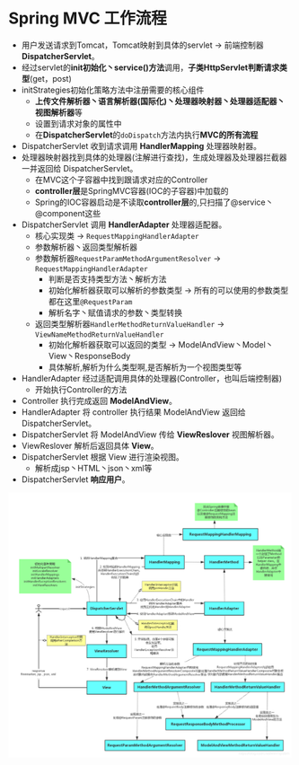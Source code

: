 # Spring MVC ⼯作流程 

- ⽤户发送请求到Tomcat，Tomcat映射到具体的servlet -> 前端控制器 **DispatcherServlet**。 
- 经过servlet的**init初始化丶service()方法**调用，**子类HttpServlet判断请求类型**(get，post)
- initStrategies初始化策略方法中注册需要的核心组件
  - **上传文件解析器丶语言解析器(国际化)丶处理器映射器丶处理器适配器丶视图解析器**等
  - 设置到请求对象的属性中
  - 在**DispatcherServlet**的`doDispatch`方法内执行**MVC的所有流程**
- DispatcherServlet 收到请求调⽤ **HandlerMapping** 处理器映射器。 
- 处理器映射器找到具体的处理器(注解进⾏查找)，⽣成处理器及处理器拦截器⼀并返回给 DispatcherServlet。 
  - 在MVC这个子容器中找到跟请求对应的Controller
  - **controller层**是SpringMVC容器(IOC的子容器)中加载的
  - Spring的IOC容器启动是不读取**controller层**的,只扫描了@service丶@component这些
- DispatcherServlet 调⽤ **HandlerAdapter** 处理器适配器。 
  - 核心实现类 -> `RequestMappingHandlerAdapter`
  - 参数解析器丶返回类型解析器
  - 参数解析器`RequestParamMethodArgumentResolver` -> `RequestMappingHandlerAdapter`
    - 判断是否支持类型方法丶解析方法
    - 初始化解析器获取可以解析的参数类型 -> 所有的可以使用的参数类型都在这里`@RequestParam`
    - 解析名字丶赋值请求的参数丶类型转换
  - 返回类型解析器`HandlerMethodReturnValueHandler` -> `ViewNameMethodReturnValueHandler`
    - 初始化解析器获取可以返回的类型 -> ModelAndView丶Model丶View丶ResponseBody
    - 具体解析,解析为什么类型啊,是否解析为一个视图类型等
- HandlerAdapter 经过适配调⽤具体的处理器(Controller，也叫后端控制器) 
  - 开始执行Controller的方法
- Controller 执⾏完成返回 **ModelAndView**。 
- HandlerAdapter 将 controller 执⾏结果 ModelAndView 返回给 DispatcherServlet。
- DispatcherServlet 将 ModelAndView 传给 **ViewReslover** 视图解析器。 
- ViewReslover 解析后返回具体 **View**。 
- DispatcherServlet 根据 View 进⾏渲染视图。 
  - 解析成jsp丶HTML丶json丶xml等
- DispatcherServlet **响应⽤户**。 

![2021022601-05-springmvc流程图-详细](../../../../图片保存\2021022601-05-springmvc流程图-详细.png)
